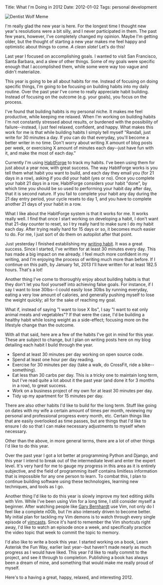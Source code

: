 Title: What I'm Doing in 2012
Date: 2012-01-02
Tags: personal development


![Dentist Wolf Meme][]


I'm really glad the new year is here.  For the longest time I thought new
year's resolutions were a bit silly, and I never participated in them.  The
past few years, however, I've completely changed my opinion.  Maybe I'm getting
older, but the thought of starting a new year makes me feel happy and
optimistic about things to come.  *A clean slate!*  Let's do this!

Last year I focused on accomplishing goals.  I wanted to visit San Francisco,
Santa Barbara, and a slew of other things.  Some of my goals were specific
enough that I accomplished them, while some were way too vague and didn't
materialize.

This year is going to be all about habits for me.  Instead of focusing on doing
specific things, I'm going to be focusing on building habits into my daily
routine.  Over the past year I've come to really appreciate habit building.
Instead of focusing on the outcome (e.g. your goals), you focus on the process.

I've found that building habits is my personal niche.  It makes me feel
productive, while keeping me relaxed.  When I'm working on building habits I'm
not constantly stressed about results, or burdened with the possibility of
failure--instead, I just feel relaxed, confident, and happy.  What makes this
work for me is that while building habits I simply tell myself "Randall, just
write for 30 minutes a day.  If you can do that everyday, you'll become a
better writer in no time.  Don't worry about writing X amount of blog posts per
week, or exercising X amount of minutes each day--just have fun with it, and
make the most of each day."

Currently I'm using [HabitForge][] to track my habits.  I've been using them
for just about a year now, with great success.  The way HabitForge works is you
tell them what habit you want to build, and each day they email you (for 21
days in a row), asking if you did your habit (yes or no).  Once you complete
your habit 21 days in a row, HabitForge considers your habit "done", by which
time you should be so used to performing your habit day after day, that it is
second nature.  If you fail to complete your habit any day during the 21 day
entry period, your cycle resets to day 1, and you have to complete another 21
days of your habit in a row.

What I like about the HabitForge system is that it works for me.  It works
really well.  I find that once I start working on developing a habit, I don't
want that 21-day counter to reset, so I try really hard to make sure I do my
habit each day.  After trying really hard for 15 days or so, it becomes much
easier to do.  For me, I just sort of do them on autopilot after that point.

Just yesterday I finished establishing my [writing habit][].  It was a great
success.  Since I started, I've written for at least 30 minutes every day.
This has made a big impact on me already.  I feel much more confident in my
writing, and I'm enjoying the process of writing much more than before.  If I
continue on this path, by January 1st, 2013 I'll have written for at least
182.5 hours.  That's a lot!

Another thing I've come to thoroughly enjoy about building habits is that they
don't let you fool yourself into achieving false goals.  For instance, if I say
I want to lose 30lbs--I could easily lose 30lbs by running everyday, eating a
very low amount of calories, and generally pushing myself to lose the weight
quickly; all for the sake of reaching my goal.

What if, instead of saying "I want to lose X lbs", I say "I want to eat only
animal meats and vegetables"?  If that were the case, I'd be building a healthy
habit while losing weight as a side-effect; focusing more on the lifestyle
change than the outcome.

With all that said, here are a few of the habits I've got in mind for this
year.  These are subject to change, but I plan on writing posts here on my blog
detailing each habit I build through the year.

-   Spend at least 30 minutes per day working on open source code.
-   Spend at least one hour per day reading.
-   Exercise for 30 minutes per day (take a walk, do CrossFit, ride a
    bike--something).
-   Eat less than 30 carbs per day.  This is a tricky one to maintain long
    term, but I've read quite a lot about it the past year (and done it for 3
    months in a row), to great success.
-   Work on a business project of my own for at least 30 minutes per day.
-   Tidy up my apartment for 15 minutes per day.

There are also other habits I'd like to build for the long term.  Stuff like
going on dates with my wife a certain amount of times per month, reviewing my
personal and professional progress every month, etc.  Certain things like that
are easily overlooked as time passes, but are things that I'd like to ensure I
do so that I can make necessary adjustments to myself when necessary.

Other than the above, in more general terms, there are a lot of other things
I'd like to do this year.

Over the past year I got a lot better at programming Python and Django, and
this year I intend to break out of the intermediate level and enter the expert
level.  It's very hard for me to gauge my progress in this area as it is
entirely subjective, and the field of programming itself contains limitless
information that is impossible for any one person to learn.  To combat this, I
plan to continue building software using these technologies, learning new
techniques, and tools as I go.

Another thing I'd like to do this year is slowly improve my text editing skills
with Vim.  While I've been using Vim for a long time, I still consider myself a
beginner.  After watching people like [Gary Bernhardt][] use Vim, not only do I
feel like a complete n00b, but I'm also intensely driven to become better.  My
initial plan for tackling my Vim demons is to watch through every single
episode of [vimcasts][].  Since it's hard to remember the Vim shortcuts right
away, I'd like to watch an episode once a week, and specifically practice the
video topic that week to commit the topic to memory.

I'd also like to write a book this year.  I started working on a book, Learn
Asterisk the Fun Way, earlier last year--but haven't made nearly as much
progress as I would have liked.  This year I'd like to really commit to the
project, and see it through to completion.  Publishing a book has always been a
dream of mine, and something that would make me really proud of myself.

Here's to a having a great, happy, relaxed, and interesting 2012.


  [Dentist Wolf Meme]: {filename}/images/2012/dentist-wolf-meme.png "Dentist Wolf Meme"
  [HabitForge]: http://habitforge.com/ "HabitForge"
  [writing habit]: {filename}/articles/2011/establishing-a-writing-habit.md "Establishing a Writing Habit"
  [Gary Bernhardt]: https://www.destroyallsoftware.com/ "Gary Bernhardt"
  [vimcasts]: http://vimcasts.org/ "vimcasts"
